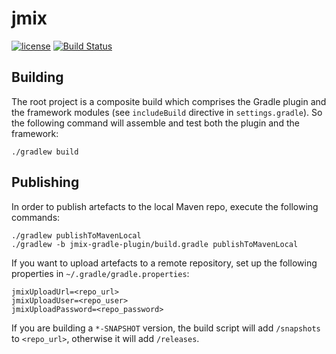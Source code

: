 # jmix

<p>
<a href="http://www.apache.org/licenses/LICENSE-2.0"><img src="https://img.shields.io/badge/license-Apache%20License%202.0-blue.svg?style=flat" alt="license" title=""></a>
<a href="https://travis-ci.org/jmix-framework/jmix"><img src="https://travis-ci.org/jmix-framework/jmix.svg?branch=master" alt="Build Status" title=""></a>
</p>

## Building

The root project is a composite build which comprises the Gradle plugin and the framework modules (see `includeBuild` directive in `settings.gradle`). So the following command will assemble and test both the plugin and the framework:

```
./gradlew build
```

## Publishing

In order to publish artefacts to the local Maven repo, execute the following commands:

```
./gradlew publishToMavenLocal
./gradlew -b jmix-gradle-plugin/build.gradle publishToMavenLocal
```

If you want to upload artefacts to a remote repository, set up the following properties in `~/.gradle/gradle.properties`:

```
jmixUploadUrl=<repo_url>
jmixUploadUser=<repo_user>
jmixUploadPassword=<repo_password>
```

If you are building a `*-SNAPSHOT` version, the build script will add `/snapshots` to `<repo_url>`, otherwise it will add `/releases`.